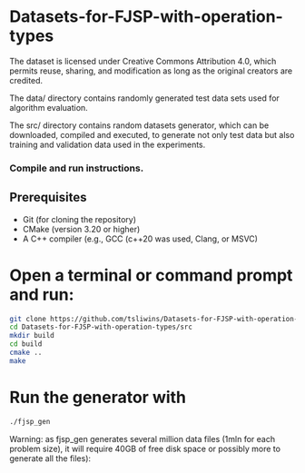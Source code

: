 # Datasets-for-FJSP-with-operation-types

The dataset is licensed under Creative Commons Attribution 4.0, which permits reuse, sharing, and modification as long as the original creators are credited.

The data/ directory contains randomly generated test data sets used for algorithm evaluation.

The src/ directory contains random datasets generator, which can be downloaded, compiled and executed, to generate not only test data but also training and validation data used in the experiments.

### Compile and run instructions.
 
## Prerequisites

- Git (for cloning the repository)
- CMake (version 3.20 or higher)
- A C++ compiler (e.g., GCC (c++20 was used, Clang, or MSVC)

# Open a terminal or command prompt and run:

```bash
git clone https://github.com/tsliwins/Datasets-for-FJSP-with-operation-types.git
cd Datasets-for-FJSP-with-operation-types/src
mkdir build
cd build
cmake ..
make
```

# Run the generator with
```bash
./fjsp_gen
```

Warning: as fjsp_gen generates several million data files (1mln for each problem size), it will require 40GB of free disk space or possibly more to generate all the files):




   

